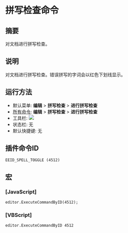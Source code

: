 # 拼写检查命令

## 摘要

对文档进行拼写检查。

## 说明

对文档进行拼写检查。错误拼写的字词会以红色下划线显示。

## 运行方法

- 默认菜单: **编辑** \> **拼写检查** \> **进行拼写检查**
- [所有命令](../tools/all_commands): **编辑** \> **拼写检查** \> **进行拼写检查**
- 工具栏:
![](../../images/spelling24x16..png)
- 状态栏: 无
- 默认快捷键: 无

## 插件命令ID

```
EEID_SPELL_TOGGLE (4512)
```

## 宏

### \[JavaScript\]

```
editor.ExecuteCommandByID(4512);
```

### \[VBScript\]

```
editor.ExecuteCommandByID 4512
```
